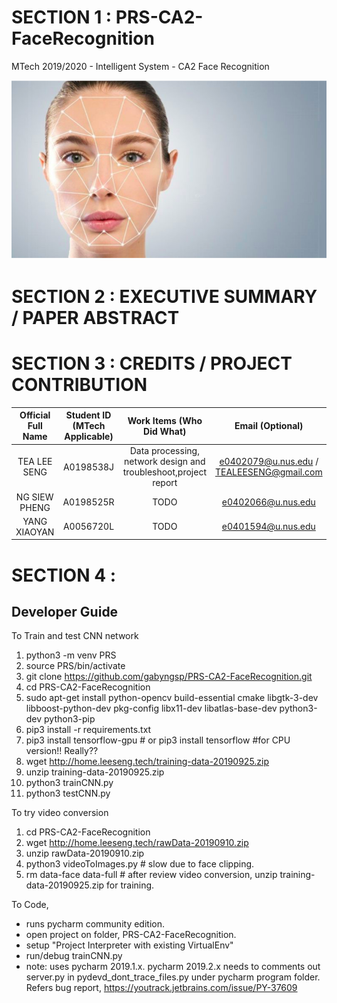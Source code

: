 # SECTION 1 : PRS-CA2-FaceRecognition
MTech 2019/2020 - Intelligent System - CA2 Face Recognition

![logo](resources/face.png)

# SECTION 2 : EXECUTIVE SUMMARY / PAPER ABSTRACT



# SECTION 3 : CREDITS / PROJECT CONTRIBUTION
| Official Full Name | Student ID (MTech Applicable)| Work Items (Who Did What) | Email (Optional) |
| :---: | :---: | :---: | :---: |
| TEA LEE SENG | A0198538J | Data processing, network design and troubleshoot,project report | e0402079@u.nus.edu / TEALEESENG@gmail.com |
| NG SIEW PHENG | A0198525R  | TODO | e0402066@u.nus.edu |
| YANG XIAOYAN| A0056720L | TODO | e0401594@u.nus.edu |

# SECTION 4 : 
## Developer Guide

To Train and test CNN network
1. python3 -m venv PRS
2. source PRS/bin/activate
3. git clone https://github.com/gabyngsp/PRS-CA2-FaceRecognition.git
4. cd PRS-CA2-FaceRecognition
5. sudo apt-get install python-opencv build-essential cmake libgtk-3-dev libboost-python-dev pkg-config libx11-dev libatlas-base-dev python3-dev python3-pip
6. pip3 install -r requirements.txt
7. pip3 install tensorflow-gpu # or pip3 install tensorflow #for CPU version!! Really?? 
8. wget http://home.leeseng.tech/training-data-20190925.zip
9. unzip training-data-20190925.zip
10. python3 trainCNN.py
11. python3 testCNN.py

To try video conversion
1. cd PRS-CA2-FaceRecognition
2. wget http://home.leeseng.tech/rawData-20190910.zip
3. unzip rawData-20190910.zip
3. python3 videoToImages.py       # slow due to face clipping.
4. rm data-face data-full         # after review video conversion, unzip training-data-20190925.zip for training.

To Code, 
- runs pycharm community edition. 
- open project on folder, PRS-CA2-FaceRecognition. 
- setup "Project Interpreter with existing VirtualEnv"
- run/debug trainCNN.py
- note: uses pycharm 2019.1.x. pycharm 2019.2.x needs to comments out server.py in pydevd_dont_trace_files.py under pycharm program folder. Refers bug report, https://youtrack.jetbrains.com/issue/PY-37609



